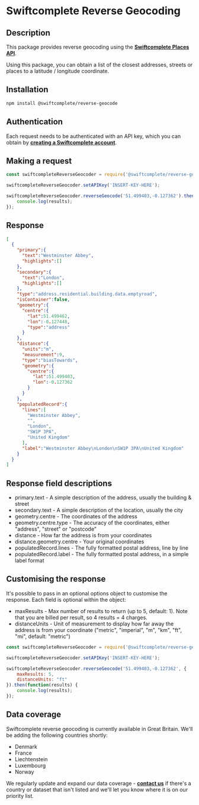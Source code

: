 # Swiftcomplete Reverse Geocoding
## Description
This package provides reverse geocoding using the **[Swiftcomplete Places API](https://www.swiftcomplete.com/places/address-autocomplete/)**.

Using this package, you can obtain a list of the closest addresses, streets or places to a latitude / longitude coordinate.

## Installation

```sh
npm install @swiftcomplete/reverse-geocode
```

## Authentication

Each request needs to be authenticated with an API key, which you can obtain by **[creating a Swiftcomplete account](https://www.swiftcomplete.com/account/register/)**.

## Making a request

```js
const swiftcompleteReverseGeocoder = require('@swiftcomplete/reverse-geocode');

swiftcompleteReverseGeocoder.setAPIKey('INSERT-KEY-HERE');

swiftcompleteReverseGeocoder.reverseGeocode('51.499403,-0.127362').then(function(results) {
    console.log(results);
});
```

## Response
```json
[
  {
    "primary":{
      "text":"Westminster Abbey",
      "highlights":[]
    },
    "secondary":{
      "text":"London",
      "highlights":[]
    },
    "type":"address.residential.building.data.emptyroad",
    "isContainer":false,
    "geometry":{
      "centre":{
        "lat":51.499462,
        "lon":-0.127448,
        "type":"address"
      }
    },
    "distance":{
      "units":"m",
      "measurement":9,
      "type":"biasTowards",
      "geometry":{
        "centre":{
          "lat":51.499403,
          "lon":-0.127362
        }
      }
    },
    "populatedRecord":{
      "lines":[
        "Westminster Abbey",
        "",
        "London",
        "SW1P 3PA",
        "United Kingdom"
      ],
      "label":"Westminster Abbey\nLondon\nSW1P 3PA\nUnited Kingdom"
    }
  }
]
```

## Response field descriptions

- primary.text - A simple description of the address, usually the building & street
- secondary.text - A simple description of the location, usually the city
- geometry.centre - The coordinates of the address
- geometry.centre.type - The accuracy of the coordinates, either "address", "street" or "postcode"
- distance - How far the address is from your coordinates
- distance.geometry.centre - Your original coordinates
- populatedRecord.lines - The fully formatted postal address, line by line
- populatedRecord.label - The fully formatted postal address, in a simple label format

## Customising the response

It's possible to pass in an optional options object to customise the response. Each field is optional within the object:

- maxResults - Max number of results to return (up to 5, default: 1). Note that you are billed per result, so 4 results = 4 charges.
- distanceUnits - Unit of measurement to display how far away the address is from your coordinate ("metric", "imperial", "m", "km", "ft", "mi", default: "metric")

```js
const swiftcompleteReverseGeocoder = require('@swiftcomplete/reverse-geocode');

swiftcompleteReverseGeocoder.setAPIKey('INSERT-KEY-HERE');

swiftcompleteReverseGeocoder.reverseGeocode('51.499403,-0.127362', {
    maxResults: 5,
    distanceUnits: "ft"
}).then(function(results) {
    console.log(results);
});
```

## Data coverage

Swiftcomplete reverse geocoding is currently available in Great Britain. We'll be adding the following countries shortly:

- Denmark
- France
- Liechtenstein
- Luxembourg
- Norway

We regularly update and expand our data coverage - **[contact us](https://www.swiftcomplete.com/contact-us/)** if there's a country or dataset that isn't listed and we'll let you know where it is on our priority list.

